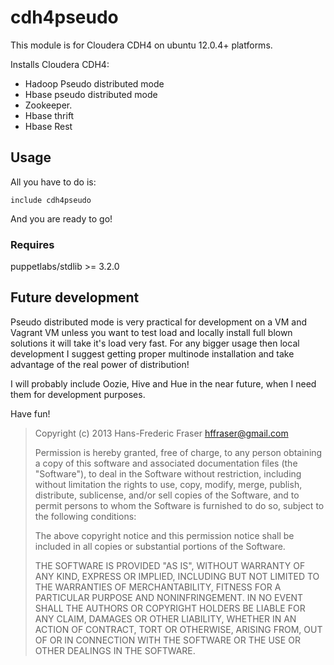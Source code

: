 # cdh4pseudo
This module is for Cloudera CDH4 on ubuntu 12.0.4+ platforms.

Installs Cloudera CDH4:
 * Hadoop Pseudo distributed mode
 * Hbase pseudo distributed mode
 * Zookeeper. 
 * Hbase thrift
 * Hbase Rest

## Usage
All you have to do is:
```
include cdh4pseudo
```
And you are ready to go!

### Requires
puppetlabs/stdlib >= 3.2.0

## Future development
Pseudo distributed mode is very practical for development on a VM and Vagrant VM unless you want to test load and locally install full blown solutions it will take it's load very fast. For any bigger usage then local development I suggest getting proper multinode installation and take advantage of the real power of distribution!

I will probably include Oozie, Hive and Hue in the near future, when I need them for development purposes.

Have fun!

> Copyright (c) 2013 Hans-Frederic Fraser hffraser@gmail.com
>
> Permission is hereby granted, free of charge, to any person obtaining a copy of this software and associated documentation files (the "Software"), to deal in the Software without restriction, including without limitation the rights to use, copy, modify, merge, publish, distribute, sublicense, and/or sell copies of the Software, and to permit persons to whom the Software is furnished to do so, subject to the following conditions:
> 
> The above copyright notice and this permission notice shall be included in all copies or substantial portions of the Software.
> 
> THE SOFTWARE IS PROVIDED "AS IS", WITHOUT WARRANTY OF ANY KIND, EXPRESS OR IMPLIED, INCLUDING BUT NOT LIMITED TO THE WARRANTIES OF MERCHANTABILITY, FITNESS FOR A PARTICULAR PURPOSE AND NONINFRINGEMENT. IN NO EVENT SHALL THE AUTHORS OR COPYRIGHT HOLDERS BE LIABLE FOR ANY CLAIM, DAMAGES OR OTHER LIABILITY, WHETHER IN AN ACTION OF CONTRACT, TORT OR OTHERWISE, ARISING FROM, OUT OF OR IN CONNECTION WITH THE SOFTWARE OR THE USE OR OTHER DEALINGS IN THE SOFTWARE. 